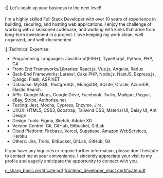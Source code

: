 ☝️ Let's scale up your business to the next level!

I'm a highly skilled Full Stack Developer with over 10 years of experience in building, securing, and hosting web applications. 
I enjoy the challenge of working with a seasoned codebase, and working with kinks that arise from long-term investment in a project. 
I love keeping my work clean, well organized, and well-documented.

💪 Technical Expertise:
- Programming Languages: JavaScript(ES6+), TypeScript, Python, PHP, C#
- Front-End Frameworks/Libraries: React.js, Vue.js, Angular, Redux
- Back-End Frameworks: Laravel, Cake PHP, Node.js, NestJS, Express.js, Django, Flask, ASP.NET
- Database: MySQL, PostgreSQL, MongoDB, SQLite, Oracle, AzureDB, Elastic Search
- APIs: Google Maps, Google Drive, Facebook, Twilio, Mailgun, Paypal, eBay, Stripe, Authorize.net
- Testing: Jest, Mocha, Cypress, Enzyme, Jira, 
- UI/UX: HTML5, CSS3, Boostrap, Tailwind CSS, Material UI, Daisy UI, Ant Design
- Design Tools: Figma, Sketch, Adobe XD
- Version Control: Git, GitHub, Bitbucket, GitLab
- Cloud Platform: Firebase, Vercel, Supabase, Amazon WebServices, Heroku
- Others: Jira, Trello, BitBucket, GitLab, GitHub, Git

If you have any inquiries or require further information, please don't hesitate to contact me at your convenience. 
I sincerely appreciate your visit to my profile and eagerly anticipate the opportunity to connect with you.

[c_sharp_basic certificate.pdf](https://github.com/user-attachments/files/16406337/c_sharp_basic.certificate.pdf)
[frontend_developer_react certificate.pdf](https://github.com/user-attachments/files/16406342/frontend_developer_react.certificate.pdf)
